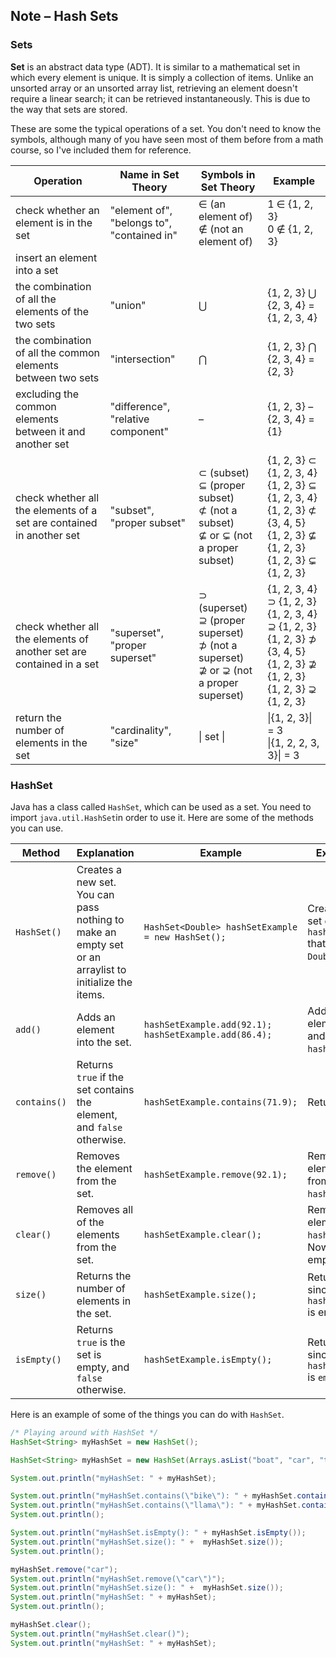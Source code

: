 ## Note – Hash Sets

### Sets

**Set** is an abstract data type (ADT). It is similar to a mathematical set in which every element is unique. It is simply a collection of items. Unlike an unsorted array or an unsorted array list, retrieving an element doesn't require a linear search; it can be retrieved instantaneously. This is due to the way that sets are stored.

These are some the typical operations of a set. You don't need to know the symbols, although many of you have seen most of them before from a math course, so I've included them for reference.

| Operation                                                    | Name in Set Theory                         | Symbols in Set Theory                                        | Example                                                      |
| ------------------------------------------------------------ | ------------------------------------------ | ------------------------------------------------------------ | ------------------------------------------------------------ |
| check whether an element is in the set                       | "element of", "belongs to", "contained in" | ∈ (an element of)</br>∉ (not an element of)                  | 1 ∈ {1, 2, 3}</br>0 ∉ {1, 2, 3}                              |
| insert an element into a set                                 |                                            |                                                              |                                                              |
| the combination of all the elements of the two sets          | "union"                                    | ⋃                                                            | {1, 2, 3} ⋃ {2, 3, 4} = {1, 2, 3, 4}                         |
| the combination of all the common elements between two sets  | "intersection"                             | ⋂                                                            | {1, 2, 3} ⋂ {2, 3, 4} = {2, 3}                               |
| excluding the common elements between it and another set     | "difference", "relative component"         | –                                                            | {1, 2, 3} – {2, 3, 4} = {1}                                  |
| check whether all the elements of a set are contained in another set | "subset", "proper subset"                  | ⊂ (subset)</br>⊆ (proper subset)</br>⊄ (not a subset)</br>⊈ or ⊊ (not a proper subset) | {1, 2, 3} ⊂ {1, 2, 3, 4}</br>{1, 2, 3} ⊆ {1, 2, 3, 4}</br>{1, 2, 3} ⊄ {3, 4, 5}</br>{1, 2, 3} ⊈ {1, 2, 3}</br>{1, 2, 3} ⊊ {1, 2, 3} |
| check whether all the elements of another set are contained in a set | "superset", "proper superset"              | ⊃ (superset)</br>⊇ (proper superset)</br>⊅ (not a superset)</br>⊉ or ⊋ (not a proper superset) | {1, 2, 3, 4} ⊃ {1, 2, 3}</br>{1, 2, 3, 4} ⊇ {1, 2, 3}</br>{1, 2, 3} ⊅ {3, 4, 5}</br>{1, 2, 3} ⊉ {1, 2, 3}</br>{1, 2, 3} ⊋ {1, 2, 3} |
| return the number of elements in the set                     | "cardinality", "size"                      | \| set \|                                                    | \|{1, 2, 3}\| = 3</br>\|{1, 2, 2, 3, 3}\| = 3                |

### HashSet

Java has a class called `HashSet`, which can be used as a set. You need to import `java.util.HashSet`in order to use it. Here are some of the methods you can use. 


| Method | Explanation | Example | Explanation |
| --- | --- | --- | --- |
| `HashSet()`  | Creates a new set. You can pass nothing to make an empty set or an arraylist to initialize the items. | `HashSet<Double> hashSetExample = new HashSet();`           | Creates a new set called `hashSetExample` that will contain `Double` values. |
| `add()`      | Adds an element into the set.                                | `hashSetExample.add(92.1);`</br>`hashSetExample.add(86.4);` | Adds the elements `92.1` and `86.4` to `hashSetExample`.     |
| `contains()` | Returns `true` if the set contains the element, and `false` otherwise. | `hashSetExample.contains(71.9);`                            | Returns `false`.                                             |
| `remove()`   | Removes the element from the set.                            | `hashSetExample.remove(92.1);`                              | Removes the element `92.1` from `hashSetExample`.            |
| `clear()`    | Removes all of the elements from the set.                    | `hashSetExample.clear();`                                   | Removes all the elements from `hashSetExample`. Now, it is an empty set. |
| `size()`     | Returns the number of elements in the set.                   | `hashSetExample.size();`                                    | Returns `0`, since `hashSetExample` is empty.                |
| `isEmpty()`  | Returns `true` is the set is empty, and `false` otherwise.   | `hashSetExample.isEmpty();`                                 | Returns `true`, since `hashSetExample` is `empty`.           |

Here is an example of some of the things you can do with `HashSet`.

```java
/* Playing around with HashSet */
HashSet<String> myHashSet = new HashSet();

HashSet<String> myHashSet = new HashSet(Arrays.asList("boat", "car", "train", "bike", "car));

System.out.println("myHashSet: " + myHashSet);

System.out.println("myHashSet.contains(\"bike\"): " + myHashSet.contains("bike"));
System.out.println("myHashSet.contains(\"llama\"): " + myHashSet.contains("llama"));
System.out.println();

System.out.println("myHashSet.isEmpty(): " + myHashSet.isEmpty());
System.out.println("myHashSet.size(): " +  myHashSet.size());
System.out.println();

myHashSet.remove("car");
System.out.println("myHashSet.remove(\"car\")");
System.out.println("myHashSet.size(): " +  myHashSet.size());
System.out.println("myHashSet: " + myHashSet);
System.out.println();

myHashSet.clear();
System.out.println("myHashSet.clear()");
System.out.println("myHashSet: " + myHashSet);
```

